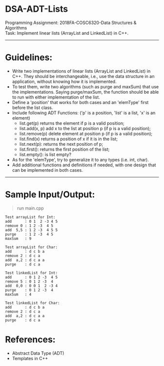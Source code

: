 # DSA-ADT-Lists
Programming Assignment: 2018FA-COSC6320-Data Structures & Algorithms \
Task: Implement linear lists (ArrayList and LinkedList) in C++.

- - -

# Guidelines:

- Write two implementations of linear lists (ArrayList and LinkedList) in C++. They should be interchangeable,  i.e., use the data structure in an application, without knowing how it is implemented. 
- To test them, write two algorithms (such as purge and maxSum) that use the implementations. Saying purge/maxSum, the function should be able to run with either implementation of the list.
- Define a 'position' that works for both cases and an 'elemType' first before the list class.
- Include following ADT Functions: ('p' is a position, 'list' is a list, 'x' is an element)
    - list.get(p) returns the element if p is a valid position;
    - list.add(x, p) add x to the list at position p (if p is a valid position);
    - list.remove(p) delete element at position p (if p is a valid position);
    - list.find(x) returns a position of x if it is in the list;
    - list.next(p): returns the next position of p;
    - list.first(): returns the first position of the list;
    - list.empty(): is list empty?
- As for the 'elemType', try to generalize it to any types (i.e. int, char).
- Add additional functions and definitions if needed, with one design that can be implemented in both cases.

- - -

# Sample Input/Output:

> run main.cpp

```
Test arrayList for Int:
add      : 0 1  2 -3 4 5	
remove 0 : 1 2 -3  4 5	
add  5,5 : 1 2 -3  4 5 5	
purge    : 1 2 -3  4 5	
maxSum   : 9

Test arrayList for Char:
add      : d c b a	
remove 2 : d c a	
add  a,2 : d c a a	
purge    : d c a	

Test linkedList for Int:
add      : 0 1 2 -3  4 5	
remove 5 : 0 1 2 -3  4	
add  0,0 : 0 0 1  2 -3 4	
purge    : 0 1 2 -3  4	
maxSum   : 4

Test linkedList for Char:
add      : d c b a	
remove 2 : d c a	
add  a,2 : d c a a	
purge    : d c a	
```

# References:

- Abstract Data Type (ADT)
- Templates in C++
